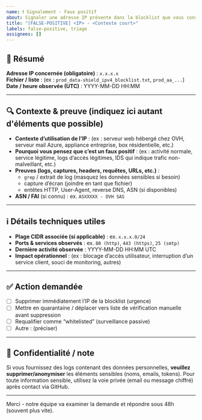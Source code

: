 ```yaml
---
name: ❗ Signalement - Faux positif
about: Signaler une adresse IP présente dans la blocklist que vous considérez comme légitime / non-malveillante.
title: "[FALSE-POSITIVE] <IP> - <Contexte court>"
labels: false-positive, triage
assignees: []
---
```


## 🧾 Résumé
**Adresse IP concernée (obligatoire)** : `x.x.x.x`  
**Fichier / liste** : (ex : `prod_data-shield_ipv4_blocklist.txt`, `prod_aa_...`)  
**Date / heure observée (UTC)** : YYYY-MM-DD HH:MM

---

## 🔍 Contexte & preuve (indiquez ici autant d'éléments que possible)
- **Contexte d’utilisation de l’IP** : (ex : serveur web hébergé chez OVH, serveur mail Azure, appliance entreprise, box résidentielle, etc.)  
- **Pourquoi vous pensez que c’est un faux positif** : (ex : activité normale, service légitime, logs d’accès légitimes, IDS qui indique trafic non-malveillant, etc.)  
- **Preuves (logs, captures, headers, requêtes, URLs, etc.)** :  
  - `grep` / extrait de log (masquez les données sensibles si besoin)  
  - capture d’écran (joindre en tant que fichier)  
  - entêtes HTTP, User-Agent, reverse DNS, ASN (si disponibles)  
- **ASN / FAI** (si connu) : ex. `ASXXXXX - OVH SAS`

---

## ℹ️ Détails techniques utiles
- **Plage CIDR associée (si applicable)** : ex. `x.x.x.0/24`  
- **Ports & services observés** : ex. `80 (http)`, `443 (https)`, `25 (smtp)`  
- **Dernière activité observée** : YYYY-MM-DD HH:MM UTC  
- **Impact opérationnel** : (ex : blocage d’accès utilisateur, interruption d’un service client, souci de monitoring, autres)

---

## ✅ Action demandée
- [ ] Supprimer immédiatement l’IP de la blocklist (urgence)  
- [ ] Mettre en quarantaine / déplacer vers liste de vérification manuelle avant suppression  
- [ ] Requalifier comme “whitelisted” (surveillance passive)  
- [ ] Autre : (préciser)

---

## 🔐 Confidentialité / note
Si vous fournissez des logs contenant des données personnelles, **veuillez supprimer/anonymiser** les éléments sensibles (noms, emails, tokens). Pour toute information sensible, utilisez la voie privée (email ou message chiffré) après contact via GitHub.

---

Merci - notre équipe va examiner la demande et répondre sous 48h (souvent plus vite).
